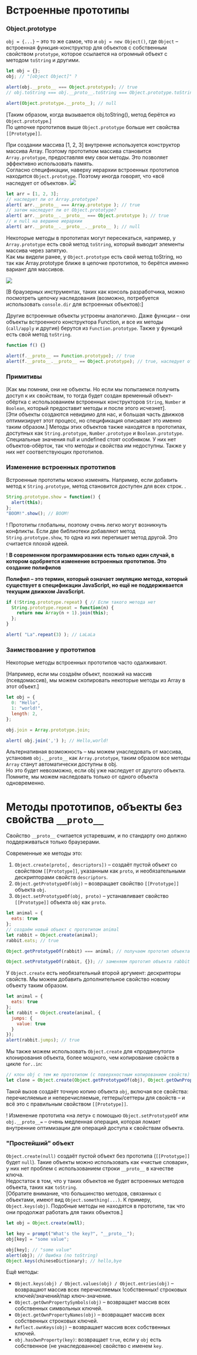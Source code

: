 # Встроенные прототипы

### Object.prototype

`obj = {...}` – это то же самое, что и `obj = new Object()`, где `Object` – встроенная функция-конструктор для объектов с собственным свойством `prototype`, которое ссылается на огромный объект с методом `toString` и другими.
```js
let obj = {};
obj; // "[object Object]" ?

alert(obj.__proto__ === Object.prototype); // true
// obj.toString === obj.__proto__.toString === Object.prototype.toString

alert(Object.prototype.__proto__); // null
```
[Таким образом, когда вызывается obj.toString(), метод берётся из `Object.prototype`.]\
По цепочке прототипов выше `Object.prototype` больше нет свойства `[[Prototype]]`.

При создании массива [1, 2, 3] внутренне используется конструктор массива Array. Поэтому прототипом массива становится `Array.prototype`, предоставляя ему свои методы. Это позволяет эффективно использовать память.\
Согласно спецификации, наверху иерархии встроенных прототипов находится `Object.prototype`. Поэтому иногда говорят, что «всё наследует от объектов».
![](../../../_img/native-prototypes-classes.svg)
```js
let arr = [1, 2, 3];
// наследует ли от Array.prototype?
alert( arr.__proto__ === Array.prototype ); // true
// затем наследует ли от Object.prototype?
alert( arr.__proto__.__proto__ === Object.prototype ); // true
// и null на вершине иерархии
alert( arr.__proto__.__proto__.__proto__ ); // null
```
Некоторые методы в прототипах могут пересекаться, например, у `Array.prototype` есть свой метод `toString`, который выводит элементы массива через запятую.\
Как мы видели ранее, у `Object.prototype` есть свой метод toString, но так как Array.prototype ближе в цепочке прототипов, то берётся именно вариант для массивов.

![](../../../_img/native-prototypes-array-tostring.svg)

[В браузерных инструментах, таких как консоль разработчика, можно посмотреть цепочку наследования (возможно, потребуется использовать `console.dir` для встроенных объектов):]

Другие встроенные объекты устроены аналогично. Даже функции – они объекты встроенного конструктора Function, и все их методы (`call/apply` и другие) берутся из `Function.prototype`. Также у функций есть свой метод `toString`.
```js
function f() {}

alert(f.__proto__ == Function.prototype); // true
alert(f.__proto__.__proto__ == Object.prototype); // true, наследует от Object
```
### Примитивы
[Как мы помним, они не объекты. Но если мы попытаемся получить доступ к их свойствам, то тогда будет создан временный объект-обёртка с использованием встроенных конструкторов `String`, `Number` и `Boolean`, который предоставит методы и после этого исчезнет].\
[Эти объекты создаются невидимо для нас, и большая часть движков оптимизирует этот процесс, но спецификация описывает это именно таким образом.]
Методы этих объектов также находятся в прототипах, доступных как `String.prototype`, `Number.prototype` и `Boolean.prototype`.\
Специальные значения null и undefined стоят особняком. У них нет объектов-обёрток, так что методы и свойства им недоступны. Также у них нет соответствующих прототипов.

### Изменение встроенных прототипов

Встроенные прототипы можно изменять. Например, если добавить метод к `String.prototype`, метод становится доступен для всех строк.
.
```js
String.prototype.show = function() {
  alert(this);
};
"BOOM!".show(); // BOOM!
```
! Прототипы глобальны, поэтому очень легко могут возникнуть конфликты. Если две библиотеки добавляют метод `String.prototype.show`, то одна из них перепишет метод другой. Это считается плохой идеей.

! __В современном программировании есть только один случай, в котором одобряется изменение встроенных прототипов. Это создание полифилов__

__Полифил – это термин, который означает эмуляцию метода, который существует в спецификации JavaScript, но ещё не поддерживается текущим движком JavaScript.__

```js
if (!String.prototype.repeat) { // Если такого метода нет
  String.prototype.repeat = function(n) {
    return new Array(n + 1).join(this);
  };
}

alert( "La".repeat(3) ); // LaLaLa
```
### Заимствование у прототипов

Некоторые методы встроенных прототипов часто одалживают.

[Например, если мы создаём объект, похожий на массив (псевдомассив), мы можем скопировать некоторые методы из Array в этот объект.]
```js
let obj = {
  0: "Hello",
  1: "world!",
  length: 2,
};

obj.join = Array.prototype.join;

alert( obj.join(',') ); // Hello,world!
```
Альтернативная возможность – мы можем унаследовать от массива, установив `obj.__proto__` как `Array.prototype`, таким образом все методы `Array` станут автоматически доступны в obj.\
Но это будет невозможно, если obj уже наследует от другого объекта. Помните, мы можем наследовать только от одного объекта одновременно.

# Методы прототипов, объекты без свойства `__proto__`

Свойство `__proto__` считается устаревшим, и по стандарту оно должно поддерживаться только браузерами.

Современные же методы это:
1. `Object.create(proto[, descriptors])` – создаёт пустой объект со свойством `[[Prototype]]`, указанным как `proto`, и необязательными дескрипторами свойств `descriptors`.
2. `Object.getPrototypeOf(obj)` – возвращает свойство `[[Prototype]]` объекта `obj`.
3. `Object.setPrototypeOf(obj, proto)` – устанавливает свойство `[[Prototype]]` объекта `obj` как `proto`.

```js
let animal = {
  eats: true
};
// создаём новый объект с прототипом animal
let rabbit = Object.create(animal);
rabbit.eats; // true

Object.getPrototypeOf(rabbit) === animal; // получаем прототип объекта rabbit

Object.setPrototypeOf(rabbit, {}); // заменяем прототип объекта rabbit на {}
```
У `Object.create` есть необязательный второй аргумент: дескрипторы свойств. Мы можем добавить дополнительное свойство новому объекту таким образом.
```js
let animal = {
  eats: true
};
let rabbit = Object.create(animal, {
  jumps: {
    value: true
  }
});
alert(rabbit.jumps); // true
```
Мы также можем использовать `Object.create` для «продвинутого» клонирования объекта, более мощного, чем копирование свойств в цикле `for..in`:
```js
// клон obj c тем же прототипом (с поверхностным копированием свойств)
let clone = Object.create(Object.getPrototypeOf(obj), Object.getOwnPropertyDescriptors(obj));
```
Такой вызов создаёт точную копию объекта `obj`, включая все свойства: перечисляемые и неперечисляемые, геттеры/сеттеры для свойств – и всё это с правильным свойством `[[Prototype]]`.

! Изменение прототипа «на лету» с помощью `Object.setPrototypeOf` или `obj.__proto__=` – очень медленная операция, которая ломает внутренние оптимизации для операций доступа к свойствам объекта.

### "Простейший" объект

`Object.create(null)` создаёт пустой объект без прототипа (`[[Prototype]]` будет `null`). Такие объекты можно использовать как «чистые словари», у них нет проблем с использованием строки `__proto__` в качестве ключа.\
Недостаток в том, что у таких объектов не будет встроенных методов объекта, таких как `toString`.\
[Обратите внимание, что большинство методов, связанных с объектами, имеют вид `Object.something(...)`. К примеру, `Object.keys(obj)`. Подобные методы не находятся в прототипе, так что они продолжат работать для таких объектов.]
```js
let obj = Object.create(null);

let key = prompt("What's the key?", "__proto__");
obj[key] = "some value";

obj[key]; // "some value"
alert(obj); // Ошибка (no toString)
Object.keys(chineseDictionary); // hello,bye
```
Ещё методы:
- `Object.keys(obj) / Object.values(obj) / Object.entries(obj)` – возвращают массив всех перечисляемых !собственных! строковых ключей/значений/пар ключ-значение.
- `Object.getOwnPropertySymbols(obj)` – возвращает массив всех собственных символьных ключей.
- `Object.getOwnPropertyNames(obj)` – возвращает массив всех собственных строковых ключей.
- `Reflect.ownKeys(obj)` – возвращает массив всех собственных ключей.
- `obj.hasOwnProperty(key)`: возвращает `true`, если у `obj` есть собственное (не унаследованное) свойство с именем `key`.

```js
```
